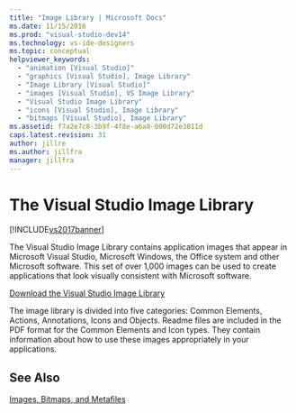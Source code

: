```yaml
---
title: "Image Library | Microsoft Docs"
ms.date: 11/15/2016
ms.prod: "visual-studio-dev14"
ms.technology: vs-ide-designers
ms.topic: conceptual
helpviewer_keywords:
  - "animation [Visual Studio]"
  - "graphics [Visual Studio], Image Library"
  - "Image Library [Visual Studio]"
  - "images [Visual Studio], VS Image Library"
  - "Visual Studio Image Library"
  - "icons [Visual Studio], Image Library"
  - "bitmaps [Visual Studio], Image Library"
ms.assetid: f7a2e7c8-3b9f-4f8e-a6a8-000d72e3811d
caps.latest.revision: 31
author: jillre
ms.author: jillfra
manager: jillfra
---
```

# The Visual Studio Image Library
[!INCLUDE[vs2017banner](../includes/vs2017banner.md)]

The Visual Studio Image Library contains application images that appear in Microsoft Visual Studio, Microsoft Windows, the Office system and other Microsoft software. This set of over 1,000 images can be used to create applications that look visually consistent with Microsoft software.

 [Download the Visual Studio Image Library](https://go.microsoft.com/fwlink/p/?LinkId=275090)

 The image library is divided into five categories: Common Elements, Actions, Annotations, Icons and Objects. Readme files are included in the PDF format for the Common Elements and Icon types. They contain information about how to use these images appropriately in your applications.

## See Also
 [Images, Bitmaps, and Metafiles](https://msdn.microsoft.com/library/7152b45b-a55c-49bc-8c78-ae002a844f71)
